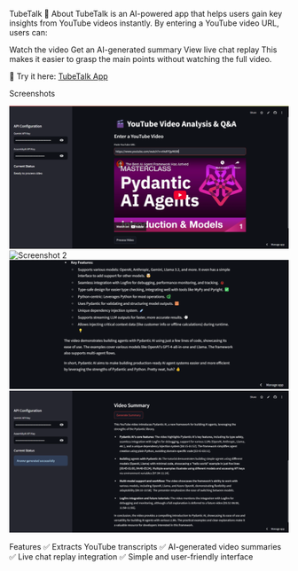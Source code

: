 TubeTalk 🎥
About
TubeTalk is an AI-powered app that helps users gain key insights from YouTube videos instantly. By entering a YouTube video URL, users can:

Watch the video
Get an AI-generated summary
View live chat replay
This makes it easier to grasp the main points without watching the full video.

🔗 Try it here: [TubeTalk App](https://tubetalk.streamlit.app/)

Screenshots

![Screenshot 1](imgs/image1.png)
![Screenshot 2](imgsimage2.png)
![Screenshot 2](imgs/image3.png)
![Screenshot 2](imgs/image4.png)

Features
✅ Extracts YouTube transcripts
✅ AI-generated video summaries
✅ Live chat replay integration
✅ Simple and user-friendly interface
